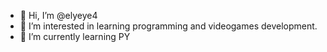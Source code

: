 - 👋 Hi, I’m @elyeye4
- 👀 I’m interested in learning programming and videogames development.
- 🌱 I’m currently learning PY

<!---
elyeye4/elyeye4 is a ✨ special ✨ repository because its `README.md` (this file) appears on your GitHub profile.
You can click the Preview link to take a look at your changes.
--->
